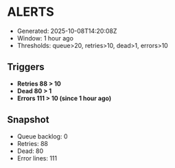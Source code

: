 # ALERTS

- Generated: 2025-10-08T14:20:08Z
- Window: 1 hour ago
- Thresholds: queue>20, retries>10, dead>1, errors>10

## Triggers
- **Retries 88 > 10**
- **Dead 80 > 1**
- **Errors 111 > 10 (since 1 hour ago)**

## Snapshot
- Queue backlog: 0
- Retries: 88
- Dead: 80
- Error lines: 111
